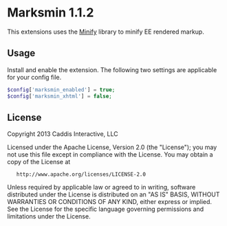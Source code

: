 # Marksmin 1.1.2

This extensions uses the [Minify](https://code.google.com/p/minify/) library to minify EE rendered markup.

## Usage

Install and enable the extension. The following two settings are applicable for your config file.

```php
$config['marksmin_enabled'] = true;
$config['marksmin_xhtml'] = false;
```

## License

Copyright 2013 Caddis Interactive, LLC

   Licensed under the Apache License, Version 2.0 (the "License");
   you may not use this file except in compliance with the License.
   You may obtain a copy of the License at

       http://www.apache.org/licenses/LICENSE-2.0

   Unless required by applicable law or agreed to in writing, software
   distributed under the License is distributed on an "AS IS" BASIS,
   WITHOUT WARRANTIES OR CONDITIONS OF ANY KIND, either express or implied.
   See the License for the specific language governing permissions and
   limitations under the License.